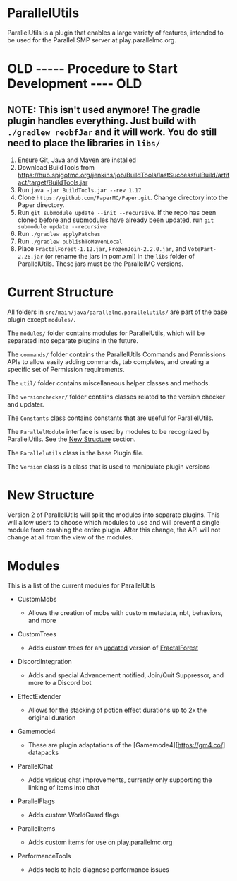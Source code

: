 # ParallelUtils
ParallelUtils is a plugin that enables a large variety of features, intended to be used for the Parallel SMP server at play.parallelmc.org.

# OLD ----- Procedure to Start Development ---- OLD

## NOTE: This isn't used anymore! The gradle plugin handles everything. Just build with `./gradlew reobfJar` and it will work. You do still need to place the libraries in `libs/`

1. Ensure Git, Java and Maven are installed
2. Download BuildTools from https://hub.spigotmc.org/jenkins/job/BuildTools/lastSuccessfulBuild/artifact/target/BuildTools.jar
3. Run `java -jar BuildTools.jar --rev 1.17`
4. Clone `https://github.com/PaperMC/Paper.git`. Change directory into the Paper directory.
5. Run `git submodule update --init --recursive`. If the repo has been cloned before and submodules have already been updated, run `git submodule update --recursive`
6. Run `./gradlew applyPatches`
7. Run `./gradlew publishToMavenLocal`
8. Place `FractalForest-1.12.jar`, `FrozenJoin-2.2.0.jar`, and `VotePart-2.26.jar` (or rename the jars in pom.xml) in the `libs` folder of ParallelUtils. These jars must be the ParallelMC versions.

# Current Structure
All folders in `src/main/java/parallelmc.parallelutils/` are part of the base plugin except `modules/`.

The `modules/` folder contains modules for ParallelUtils, which will be separated into separate plugins in the future.

The `commands/` folder contains the ParallelUtils Commands and Permissions APIs to allow easily adding commands, tab completes, and creating a specific set of Permission requirements.

The `util/` folder contains miscellaneous helper classes and methods.

The `versionchecker/` folder contains classes related to the version checker and updater.

The `Constants` class contains constants that are useful for ParallelUtils.

The `ParallelModule` interface is used by modules to be recognized by ParallelUtils. See the [New Structure](https://github.com/ParallelMC/ParallelUtils#New_Structure) section.

The `Parallelutils` class is the base Plugin file. 

The `Version` class is a class that is used to manipulate plugin versions

# New Structure

Version 2 of ParallelUtils will split the modules into separate plugins. This will allow users to choose which modules to use and will prevent a single module from crashing the entire plugin.
After this change, the API will not change at all from the view of the modules.

# Modules
This is a list of the current modules for ParallelUtils
- CustomMobs
  - Allows the creation of mobs with custom metadata, nbt, behaviors, and more
    
- CustomTrees
  - Adds custom trees for an [updated](https://github.com/ParallelMC/FractalForest) version of [FractalForest](https://www.spigotmc.org/resources/fractal-forest.75850/)
    
- DiscordIntegration
  - Adds and special Advancement notified, Join/Quit Suppressor, and more to a Discord bot
    
- EffectExtender
  - Allows for the stacking of potion effect durations up to 2x the original duration
    
- Gamemode4
  - These are plugin adaptations of the [Gamemode4][https://gm4.co/] datapacks

- ParallelChat
  - Adds various chat improvements, currently only supporting the linking of items into chat
  
- ParallelFlags
  - Adds custom WorldGuard flags
    
- ParallelItems
  - Adds custom items for use on play.parallelmc.org
  
- PerformanceTools
  - Adds tools to help diagnose performance issues
